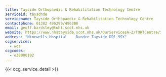 ```yaml
---
title: Tayside Orthopaedic & Rehabilitation Technology Centre
serviceid: taysdnde
servicename: Tayside Orthopaedic & Rehabilitation Technology Centre
contactphone: 01382 496299/496300
email: geoff.bardsley@tuht.scot.nhs.uk
website: https://www.nhstayside.scot.nhs.uk/OurServicesA-Z/TORTCentre/index.htm
address: "Ninewells Hospital    Dundee Tayside DD1 9SY"
ccgservices:
  - wcs
ccgcodes:
  - e38000182
---
```


{{< ccg_service_detail >}}
